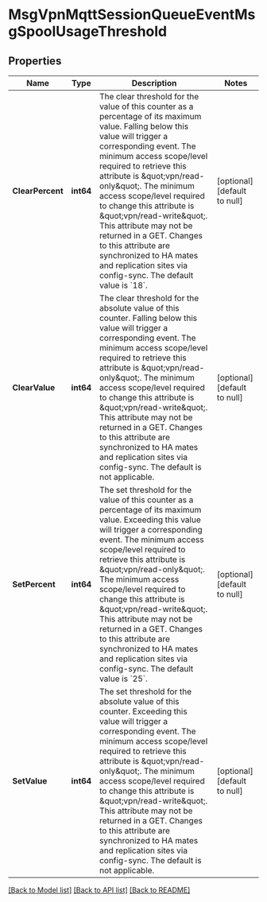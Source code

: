 # MsgVpnMqttSessionQueueEventMsgSpoolUsageThreshold

## Properties
Name | Type | Description | Notes
------------ | ------------- | ------------- | -------------
**ClearPercent** | **int64** | The clear threshold for the value of this counter as a percentage of its maximum value. Falling below this value will trigger a corresponding event.  The minimum access scope/level required to retrieve this attribute is \&quot;vpn/read-only\&quot;. The minimum access scope/level required to change this attribute is \&quot;vpn/read-write\&quot;. This attribute may not be returned in a GET. Changes to this attribute are synchronized to HA mates and replication sites via config-sync. The default value is &#x60;18&#x60;. | [optional] [default to null]
**ClearValue** | **int64** | The clear threshold for the absolute value of this counter. Falling below this value will trigger a corresponding event.  The minimum access scope/level required to retrieve this attribute is \&quot;vpn/read-only\&quot;. The minimum access scope/level required to change this attribute is \&quot;vpn/read-write\&quot;. This attribute may not be returned in a GET. Changes to this attribute are synchronized to HA mates and replication sites via config-sync. The default is not applicable. | [optional] [default to null]
**SetPercent** | **int64** | The set threshold for the value of this counter as a percentage of its maximum value. Exceeding this value will trigger a corresponding event.  The minimum access scope/level required to retrieve this attribute is \&quot;vpn/read-only\&quot;. The minimum access scope/level required to change this attribute is \&quot;vpn/read-write\&quot;. This attribute may not be returned in a GET. Changes to this attribute are synchronized to HA mates and replication sites via config-sync. The default value is &#x60;25&#x60;. | [optional] [default to null]
**SetValue** | **int64** | The set threshold for the absolute value of this counter. Exceeding this value will trigger a corresponding event.  The minimum access scope/level required to retrieve this attribute is \&quot;vpn/read-only\&quot;. The minimum access scope/level required to change this attribute is \&quot;vpn/read-write\&quot;. This attribute may not be returned in a GET. Changes to this attribute are synchronized to HA mates and replication sites via config-sync. The default is not applicable. | [optional] [default to null]

[[Back to Model list]](../README.md#documentation-for-models) [[Back to API list]](../README.md#documentation-for-api-endpoints) [[Back to README]](../README.md)

